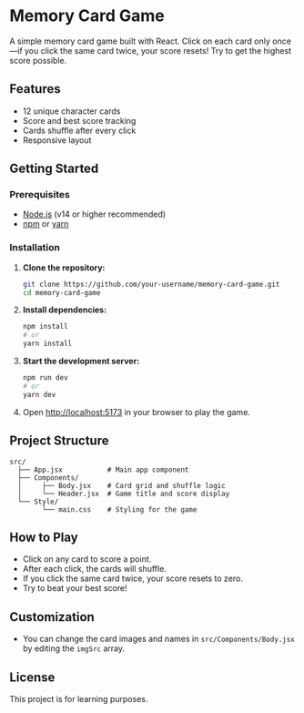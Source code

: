 # Memory Card Game

A simple memory card game built with React. Click on each card only once—if you click the same card twice, your score resets! Try to get the highest score possible.

## Features

- 12 unique character cards
- Score and best score tracking
- Cards shuffle after every click
- Responsive layout

## Getting Started

### Prerequisites

- [Node.js](https://nodejs.org/) (v14 or higher recommended)
- [npm](https://www.npmjs.com/) or [yarn](https://yarnpkg.com/)

### Installation

1. **Clone the repository:**
   ```sh
   git clone https://github.com/your-username/memory-card-game.git
   cd memory-card-game
   ```

2. **Install dependencies:**
   ```sh
   npm install
   # or
   yarn install
   ```

3. **Start the development server:**
   ```sh
   npm run dev
   # or
   yarn dev
   ```

4. Open [http://localhost:5173](http://localhost:5173) in your browser to play the game.

## Project Structure

```
src/
  ├── App.jsx           # Main app component
  ├── Components/
  │     ├── Body.jsx    # Card grid and shuffle logic
  │     └── Header.jsx  # Game title and score display
  └── Style/
        └── main.css    # Styling for the game
```

## How to Play

- Click on any card to score a point.
- After each click, the cards will shuffle.
- If you click the same card twice, your score resets to zero.
- Try to beat your best score!

## Customization

- You can change the card images and names in `src/Components/Body.jsx` by editing the `imgSrc` array.

## License

This project is for learning purposes.
